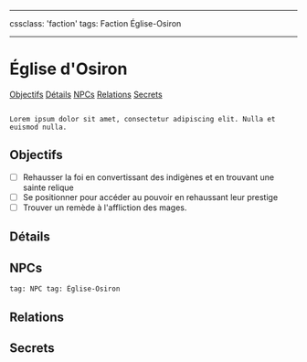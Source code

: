 
---

cssclass: 'faction'
tags: Faction Église-Osiron

---

# Église d'Osiron
<span class="nav">[Objectifs](#Objectifs) [Détails](#Détails) [NPCs](#NPCs) [Relations](#Relations) [Secrets](#Secrets)</span>

```ad-desc

Lorem ipsum dolor sit amet, consectetur adipiscing elit. Nulla et euismod nulla.
```

## Objectifs
- [ ] Rehausser la foi en convertissant des indigènes et en trouvant une sainte relique
- [ ] Se positionner pour accéder au pouvoir en rehaussant leur prestige
- [ ] Trouver un remède à l'affliction des mages.

## Détails

## NPCs
```query
tag: NPC tag: Église-Osiron
```

## Relations

## Secrets